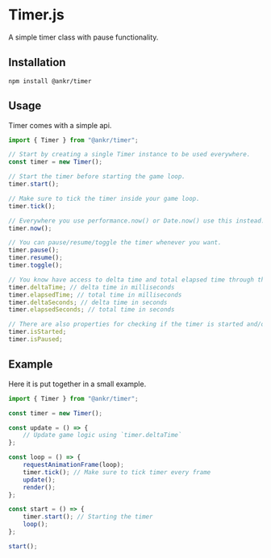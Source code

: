 # Timer.js

A simple timer class with pause functionality.

## Installation

```
npm install @ankr/timer
```

## Usage

Timer comes with a simple api.

```javascript
import { Timer } from "@ankr/timer";

// Start by creating a single Timer instance to be used everywhere.
const timer = new Timer();

// Start the timer before starting the game loop.
timer.start();

// Make sure to tick the timer inside your game loop.
timer.tick();

// Everywhere you use performance.now() or Date.now() use this instead.
timer.now();

// You can pause/resume/toggle the timer whenever you want.
timer.pause();
timer.resume();
timer.toggle();

// You know have access to delta time and total elapsed time through these properties
timer.deltaTime; // delta time in milliseconds
timer.elapsedTime; // total time in milliseconds
timer.deltaSeconds; // delta time in seconds
timer.elapsedSeconds; // total time in seconds

// There are also properties for checking if the timer is started and/or paused
timer.isStarted;
timer.isPaused;
```

## Example

Here it is put together in a small example.

```javascript
import { Timer } from "@ankr/timer";

const timer = new Timer();

const update = () => {
    // Update game logic using `timer.deltaTime`
};

const loop = () => {
    requestAnimationFrame(loop);
    timer.tick(); // Make sure to tick timer every frame
    update();
    render();
};

const start = () => {
    timer.start(); // Starting the timer
    loop();
};

start();
```
